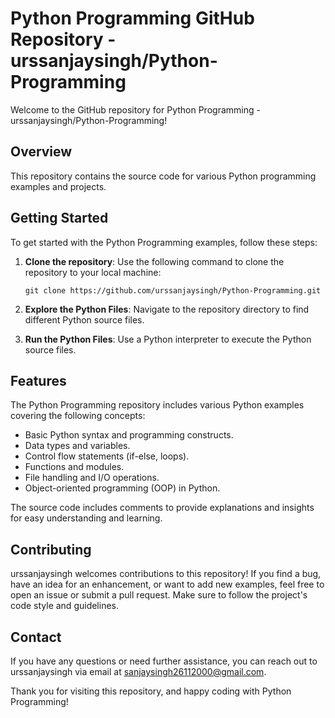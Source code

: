 # Python Programming GitHub Repository - urssanjaysingh/Python-Programming

Welcome to the GitHub repository for Python Programming - urssanjaysingh/Python-Programming!

## Overview

This repository contains the source code for various Python programming examples and projects.

## Getting Started

To get started with the Python Programming examples, follow these steps:

1. **Clone the repository**: Use the following command to clone the repository to your local machine:

   ```
   git clone https://github.com/urssanjaysingh/Python-Programming.git
   ```

2. **Explore the Python Files**: Navigate to the repository directory to find different Python source files.

3. **Run the Python Files**: Use a Python interpreter to execute the Python source files.

## Features

The Python Programming repository includes various Python examples covering the following concepts:

- Basic Python syntax and programming constructs.
- Data types and variables.
- Control flow statements (if-else, loops).
- Functions and modules.
- File handling and I/O operations.
- Object-oriented programming (OOP) in Python.

The source code includes comments to provide explanations and insights for easy understanding and learning.

## Contributing

urssanjaysingh welcomes contributions to this repository! If you find a bug, have an idea for an enhancement, or want to add new examples, feel free to open an issue or submit a pull request. Make sure to follow the project's code style and guidelines.

## Contact

If you have any questions or need further assistance, you can reach out to urssanjaysingh via email at sanjaysingh26112000@gmail.com.

Thank you for visiting this repository, and happy coding with Python Programming!
